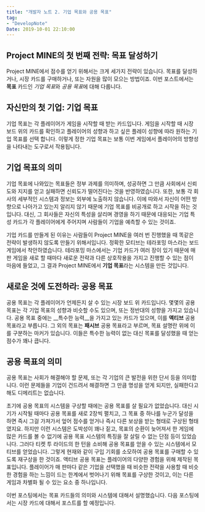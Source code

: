 ```yaml
---
title: "개발자 노트 2. 기업 목표와 공용 목표"
tag: 
- "DevelopNote"
Date: 2019-10-01 22:10:00
---
```

## Project MINE의 첫 번째 전략: 목표 달성하기
Project MINE에서 점수를 얻기 위해서는 크게 세가지 전략이 있습니다.
목표를 달성하거나, 시장 카드를 구매하거나, 또는 자원을 많이 모으는 방법이죠.
이번 포스트에서는 **목표** 카드인 *기업 목표*와 *공용 목표*에 대해 다룹니다.

## 자신만의 첫 기업: 기업 목표
기업 목표는 각 플레이어가 게임을 시작할 때 받는 카드입니다.
게임을 시작할 때 시장 보드 위의 카드를 확인하고 플레이어의 성향과 하고 싶은 플레이 성향에 따라 원하는 기업 목표를 선택 합니다.
이렇게 정한 기업 목표는 보통 이번 게임에서 플레이어의 방향성을 나타내는 도구로서 작용됩니다.

## 기업 목표의 의미
기업 목표에 나와있는 목표들은 정부 과제를 의미하며, 성공하면 그 만큼 사회에서 신뢰도와 지지를 얻고 실패하면 신뢰도가 떨어진다는 것을 반영하였습니다.
또한, 보통 각 회사의 세부적인 시스템과 정보는 외부에 노출하지 않습니다. 이에 따와서 자신이 어떤 방향으로 나아가고 있는지 알리지 않기 때문에 기업 목표를 비공개로 하고 시작을 하는 것입니다. 대신, 그 회사들은 자신의 특성을 살리며 경영을 하기 때문에 대응되는 기업 특성 카드가 각 플레이어에게 주어지며 사람들이 기업을 예측할 수 있는 것이죠. 

기업 카드를 만들게 된 이유는 사람들이 Project MINE을 여러 번 진행했을 때 똑같은 전략이 발생하지 않도록 만들기 위해서입니다.
정확한 모티브는 테라포밍 마스라는 보드게임에서 착안하였습니다. 테라포밍 마스에서는 기업 카드가 여러 장이 있기 때문에 매 판 게임을 새로 할 때마다 새로운 전략과 다른 상호작용을 가지고 진행할 수 있는 점이 마음에 들었고, 그 결과 Project MINE에서 **기업 목표**라는 시스템을 만든 것입니다.

## 새로운 것에 도전하라: 공용 목표
공용 목표는 각 플레이어가 언제든지 살 수 있는 시장 보드 위 카드입니다.
몇몇의 공용 목표는 각 기업 목표의 성향과 비슷할 수도 있으며, 또는 정반대의 성향을 가지고 있습니다.
공용 목표 중에는 __특수한 능력__을 가지고 있는 카드가 있으며, 이를 **액티브** 공용 목표라고 부릅니다. 그 외의 목표는 **패시브** 공용 목표라고 부르며, 목표 설명란 위에 이를 구분하는 마커가 있습니다. 이들은 특수한 능력이 없는 대신 목표를 달성했을 때 얻는 점수가 꽤나 큽니다.

## 공용 목표의 의미
공용 목표는 사회가 해결해야 할 문제, 또는 각 기업의 큰 발전을 위한 단서 등을 의미합니다.
이런 문제들을 기업이 건드려서 해결하면 그 만큼 명성을 얻게 되지만, 실패한다고 해도 디메리트는 없습니다.

초기에 공용 목표의 시스템을 구상할 때에는 공용 목표를 살 필요가 없었습니다. 대신 시기가 시작될 때마다 공용 목표를 새로 2장씩 펼치고, 그 목표 중 하나를 누군가 달성을 하면 즉시 그걸 가져가서 엎어 점수를 얻거나 즉시 다른 보상을 받는 형태로 구상된 형태였지요. 하지만 이런 시스템은 도박성이 꽤나 짙고, 목표의 순환이 늦어져서 한 게임에 많은 카드를 볼 수 없기에 공용 목표 시스템의 특징을 잘 살릴 수 없는 단점 등이 있었습니다.
그러다 티켓 투 라이드의 한 턴을 소비해 공용 목표를 얻을 수 있는 시스템에서 모티브를 얻었습니다. 그렇게 현재와 같이 구입 기회를 소모하여 공용 목표를 구매할 수 있도록 재구상을 한 것이죠. 
액티브 공용 목표는 플레이어의 다양한 경험을 위해 제작된 목표입니다. 플레이어가 매 판마다 같은 기업을 선택했을 때 비슷한 전략을 사용할 때 비슷한 경험을 하는 느낌이 드는 한계에서 벗어나기 위해 목표를 구상한 것이고, 이는 다른 게임과 차별화 될 수 있는 요소 중 하나입니다.

이번 포스팅에서는 목표 카드들의 의미와 시스템에 대해서 설명했습니다. 다음 포스팅에서는 시장 카드에 대해서 포스트를 할 예정입니다.
